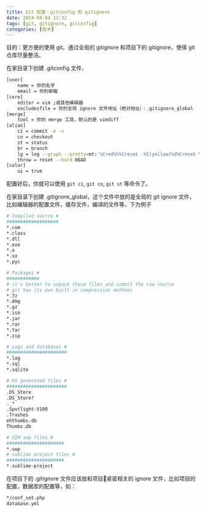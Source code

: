 ```yaml
---
title: Git 配置：gitconfig 和 gitignore
date: 2014-04-04 11:32
tags: [git, gitignore, gitconfig] 
categories: [技术]
---
```


目的：更方便的使用 git。通过全局的 gitignore 和项目下的 gitignore，使得 git 仓库尽量整洁。

<!--more-->

在家目录下创建 .gitconfig 文件，

``` bash
[user]
	name = 你的名字
	email = 你的邮箱
[core]
    editor = vim ;或其他编辑器
    excludesfile = 你的全局 ignore 文件地址（绝对地址）：.gitignore_global
[merge]
    tool = 你的 merge 工具，默认的是 vimdiff
[alias]
    ci = commit -a -v
    co = checkout
    st = status
    br = branch
    lg = log --graph --pretty=mt:'%Cred%h%Creset -%C(yellow)%d%Creset %s %Cgreen(%cr) %C(bold blue)<%an>%Creset' --abbrev-commit --
    throw = reset --hard HEAD
[color]
    ui = true
```

配置好后，你就可以使用 `git ci`, `git co`, `git st` 等命令了。

在家目录下创建 .gitignore_global，这个文件中放的是全局的 git ignore 文件，比如编辑器的配置文件，缓存文件，编译的文件等，下为例子

``` bash
# Compiled source #
###################
*.com
*.class
*.dll
*.exe
*.o
*.so
*.pyc

# Packages #
############
# it's better to unpack these files and commit the raw source
# git has its own built in compression methods
*.7z
*.dmg
*.gz
*.iso
*.jar
*.rar
*.tar
*.zip

# Logs and databases #
######################
*.log
*.sql
*.sqlite

# OS generated files #
######################
.DS_Store
.DS_Store?
._*
.Spotlight-V100
.Trashes
ehthumbs.db
Thumbs.db

# VIM swp files #
#####################
*.swp
# sublime project files #
#####################
*.sublime-project
```

在项目下的 .gitignore 文件应该放和项目紧密相关的 ignore 文件，比如项目的配置，数据库的配置等，如：

```bash
*/conf_set.php
database.yml
```
